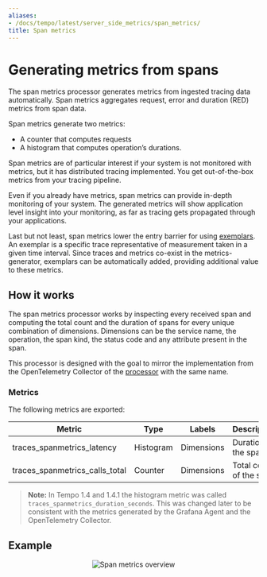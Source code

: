 ```yaml
---
aliases:
- /docs/tempo/latest/server_side_metrics/span_metrics/
title: Span metrics
---
```


# Generating metrics from spans

The span metrics processor generates metrics from ingested tracing data automatically.
Span metrics aggregates request, error and duration (RED) metrics from span data.

Span metrics generate two metrics:
* A counter that computes requests
* A histogram that computes operation’s durations.

Span metrics are of particular interest if your system is not monitored with metrics,
but it has distributed tracing implemented.
You get out-of-the-box metrics from your tracing pipeline.

Even if you already have metrics, span metrics can provide in-depth monitoring of your system.
The generated metrics will show application level insight into your monitoring,
as far as tracing gets propagated through your applications.

Last but not least, span metrics lower the entry barrier for using [exemplars](https://grafana.com/docs/grafana/latest/basics/exemplars/).
An exemplar is a specific trace representative of measurement taken in a given time interval.
Since traces and metrics co-exist in the metrics-generator,
exemplars can be automatically added, providing additional value to these metrics.

## How it works

The span metrics processor works by inspecting every received span and computing the total count and the duration of spans for every unique combination of dimensions.
Dimensions can be the service name, the operation, the span kind, the status code and any attribute present in the span.

This processor is designed with the goal to mirror the implementation from the OpenTelemetry Collector of the [processor](https://github.com/open-telemetry/opentelemetry-collector-contrib/tree/main/processor/spanmetricsprocessor) with the same name.

### Metrics

The following metrics are exported:

| Metric                         | Type      | Labels     | Description             |
|--------------------------------|-----------|------------|-------------------------|
| traces_spanmetrics_latency     | Histogram | Dimensions | Duration of the span    |
| traces_spanmetrics_calls_total | Counter   | Dimensions | Total count of the span |

> **Note:** In Tempo 1.4 and 1.4.1 the histogram metric was called `traces_spanmetrics_duration_seconds`. This was changed later to be consistent with the metrics generated by the Grafana Agent and the OpenTelemetry Collector.

## Example

<p align="center"><img src="../span-metrics-example.png" alt="Span metrics overview"></p>